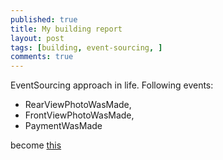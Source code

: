 ```yaml
---
published: true
title: My building report
layout: post
tags: [building, event-sourcing, ]
comments: true
---
```

EventSourcing approach in life. Following events: 

* RearViewPhotoWasMade, 
* FrontViewPhotoWasMade, 
* PaymentWasMade 

become [this](http://gaevoy.github.io/my-timeline/building.html?bg)
